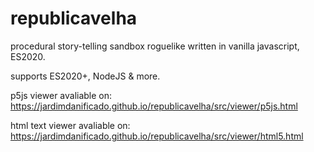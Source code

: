 # republicavelha

procedural story-telling sandbox roguelike written in vanilla javascript, ES2020.



supports ES2020+, NodeJS & more.



p5js viewer avaliable on:
https://jardimdanificado.github.io/republicavelha/src/viewer/p5js.html



html text viewer avaliable on:
https://jardimdanificado.github.io/republicavelha/src/viewer/html5.html
